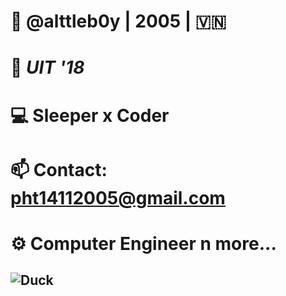 # 👋 @alttleb0y | 2005 | 🇻🇳
# 🏫 _UIT '18_
# 💻 Sleeper x Coder 
# 📫 Contact: pht14112005@gmail.com 
# ⚙️ Computer Engineer n more...
## ![Duck](https://cdn.discordapp.com/emojis/883269952981835786.webp?size=128&quality=lossless)
